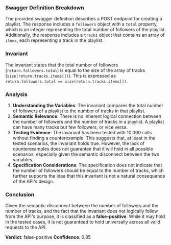 ### Swagger Definition Breakdown
The provided swagger definition describes a POST endpoint for creating a playlist. The response includes a `followers` object with a `total` property, which is an integer representing the total number of followers of the playlist. Additionally, the response includes a `tracks` object that contains an array of `items`, each representing a track in the playlist.

### Invariant
The invariant states that the total number of followers (`return.followers.total`) is equal to the size of the array of tracks (`size(return.tracks.items[])`). This is expressed as `return.followers.total == size(return.tracks.items[])`.

### Analysis
1. **Understanding the Variables**: The invariant compares the total number of followers of a playlist to the number of tracks in that playlist. 
2. **Semantic Relevance**: There is no inherent logical connection between the number of followers and the number of tracks in a playlist. A playlist can have many tracks but few followers, or vice versa. 
3. **Testing Evidence**: The invariant has been tested with 10,000 calls without finding a counterexample. This suggests that, at least in the tested scenarios, the invariant holds true. However, the lack of counterexamples does not guarantee that it will hold in all possible scenarios, especially given the semantic disconnect between the two variables.
4. **Specification Considerations**: The specification does not indicate that the number of followers should be equal to the number of tracks, which further supports the idea that this invariant is not a natural consequence of the API's design.

### Conclusion
Given the semantic disconnect between the number of followers and the number of tracks, and the fact that the invariant does not logically follow from the API's purpose, it is classified as a **false-positive**. While it may hold in the tested cases, it is not guaranteed to hold universally across all valid requests to the API. 

**Verdict**: false-positive
**Confidence**: 0.85
